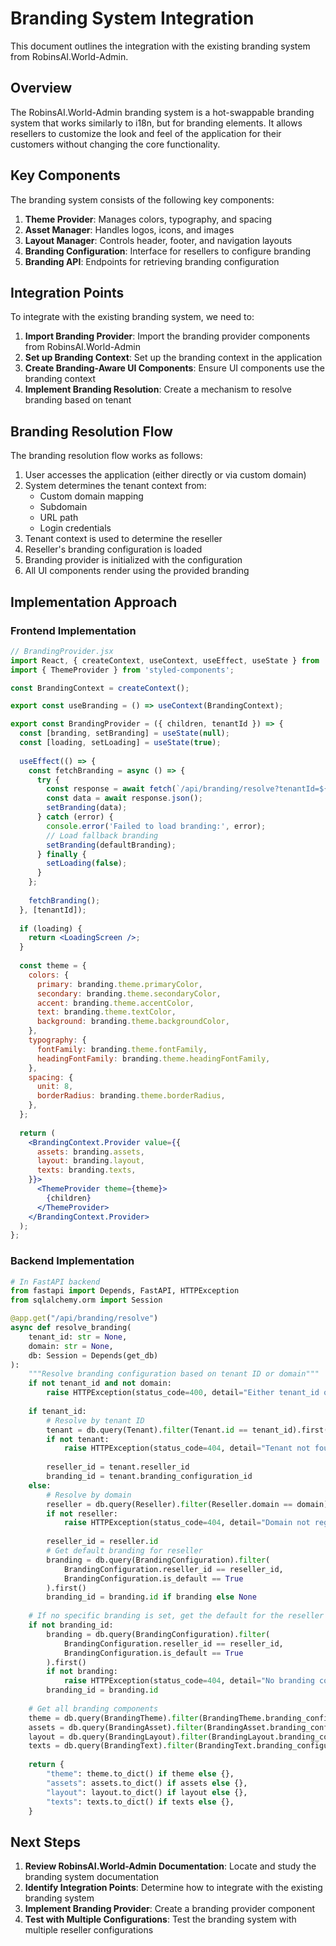 # Branding System Integration

This document outlines the integration with the existing branding system from RobinsAI.World-Admin.

## Overview

The RobinsAI.World-Admin branding system is a hot-swappable branding system that works similarly to i18n, but for branding elements. It allows resellers to customize the look and feel of the application for their customers without changing the core functionality.

## Key Components

The branding system consists of the following key components:

1. **Theme Provider**: Manages colors, typography, and spacing
2. **Asset Manager**: Handles logos, icons, and images
3. **Layout Manager**: Controls header, footer, and navigation layouts
4. **Branding Configuration**: Interface for resellers to configure branding
5. **Branding API**: Endpoints for retrieving branding configuration

## Integration Points

To integrate with the existing branding system, we need to:

1. **Import Branding Provider**: Import the branding provider components from RobinsAI.World-Admin
2. **Set up Branding Context**: Set up the branding context in the application
3. **Create Branding-Aware UI Components**: Ensure UI components use the branding context
4. **Implement Branding Resolution**: Create a mechanism to resolve branding based on tenant

## Branding Resolution Flow

The branding resolution flow works as follows:

1. User accesses the application (either directly or via custom domain)
2. System determines the tenant context from:
   - Custom domain mapping
   - Subdomain
   - URL path
   - Login credentials
3. Tenant context is used to determine the reseller
4. Reseller's branding configuration is loaded
5. Branding provider is initialized with the configuration
6. All UI components render using the provided branding

## Implementation Approach

### Frontend Implementation

```jsx
// BrandingProvider.jsx
import React, { createContext, useContext, useEffect, useState } from 'react';
import { ThemeProvider } from 'styled-components';

const BrandingContext = createContext();

export const useBranding = () => useContext(BrandingContext);

export const BrandingProvider = ({ children, tenantId }) => {
  const [branding, setBranding] = useState(null);
  const [loading, setLoading] = useState(true);
  
  useEffect(() => {
    const fetchBranding = async () => {
      try {
        const response = await fetch(`/api/branding/resolve?tenantId=${tenantId}`);
        const data = await response.json();
        setBranding(data);
      } catch (error) {
        console.error('Failed to load branding:', error);
        // Load fallback branding
        setBranding(defaultBranding);
      } finally {
        setLoading(false);
      }
    };
    
    fetchBranding();
  }, [tenantId]);
  
  if (loading) {
    return <LoadingScreen />;
  }
  
  const theme = {
    colors: {
      primary: branding.theme.primaryColor,
      secondary: branding.theme.secondaryColor,
      accent: branding.theme.accentColor,
      text: branding.theme.textColor,
      background: branding.theme.backgroundColor,
    },
    typography: {
      fontFamily: branding.theme.fontFamily,
      headingFontFamily: branding.theme.headingFontFamily,
    },
    spacing: {
      unit: 8,
      borderRadius: branding.theme.borderRadius,
    },
  };
  
  return (
    <BrandingContext.Provider value={{ 
      assets: branding.assets,
      layout: branding.layout,
      texts: branding.texts,
    }}>
      <ThemeProvider theme={theme}>
        {children}
      </ThemeProvider>
    </BrandingContext.Provider>
  );
};
```

### Backend Implementation

```python
# In FastAPI backend
from fastapi import Depends, FastAPI, HTTPException
from sqlalchemy.orm import Session

@app.get("/api/branding/resolve")
async def resolve_branding(
    tenant_id: str = None,
    domain: str = None,
    db: Session = Depends(get_db)
):
    """Resolve branding configuration based on tenant ID or domain"""
    if not tenant_id and not domain:
        raise HTTPException(status_code=400, detail="Either tenant_id or domain must be provided")
    
    if tenant_id:
        # Resolve by tenant ID
        tenant = db.query(Tenant).filter(Tenant.id == tenant_id).first()
        if not tenant:
            raise HTTPException(status_code=404, detail="Tenant not found")
        
        reseller_id = tenant.reseller_id
        branding_id = tenant.branding_configuration_id
    else:
        # Resolve by domain
        reseller = db.query(Reseller).filter(Reseller.domain == domain).first()
        if not reseller:
            raise HTTPException(status_code=404, detail="Domain not registered")
        
        reseller_id = reseller.id
        # Get default branding for reseller
        branding = db.query(BrandingConfiguration).filter(
            BrandingConfiguration.reseller_id == reseller_id,
            BrandingConfiguration.is_default == True
        ).first()
        branding_id = branding.id if branding else None
    
    # If no specific branding is set, get the default for the reseller
    if not branding_id:
        branding = db.query(BrandingConfiguration).filter(
            BrandingConfiguration.reseller_id == reseller_id,
            BrandingConfiguration.is_default == True
        ).first()
        if not branding:
            raise HTTPException(status_code=404, detail="No branding configuration found")
        branding_id = branding.id
    
    # Get all branding components
    theme = db.query(BrandingTheme).filter(BrandingTheme.branding_configuration_id == branding_id).first()
    assets = db.query(BrandingAsset).filter(BrandingAsset.branding_configuration_id == branding_id).first()
    layout = db.query(BrandingLayout).filter(BrandingLayout.branding_configuration_id == branding_id).first()
    texts = db.query(BrandingText).filter(BrandingText.branding_configuration_id == branding_id).first()
    
    return {
        "theme": theme.to_dict() if theme else {},
        "assets": assets.to_dict() if assets else {},
        "layout": layout.to_dict() if layout else {},
        "texts": texts.to_dict() if texts else {},
    }
```

## Next Steps

1. **Review RobinsAI.World-Admin Documentation**: Locate and study the branding system documentation
2. **Identify Integration Points**: Determine how to integrate with the existing branding system
3. **Implement Branding Provider**: Create a branding provider component
4. **Test with Multiple Configurations**: Test the branding system with multiple reseller configurations
